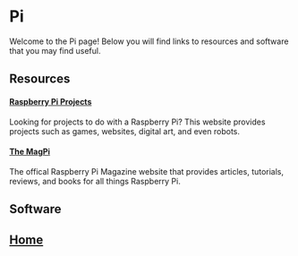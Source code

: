 # Pi
Welcome to the Pi page! Below you will find links to resources and software that you may find useful. 

## Resources
#### [Raspberry Pi Projects](https://projects.raspberrypi.org/en)
Looking for projects to do with a Raspberry Pi? This website provides projects such as games, websites, digital art, and even robots. 

#### [The MagPi](https://magpi.raspberrypi.org/)
The offical Raspberry Pi Magazine website that provides articles, tutorials, reviews, and books for all things Raspberry Pi. 

## Software

## [Home](https://ninjachurros.github.io/fl-test/)
